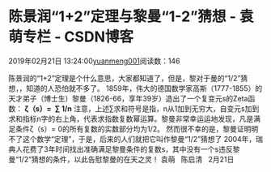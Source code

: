 
# 陈景润“1+2”定理与黎曼“1-2”猜想 - 袁萌专栏 - CSDN博客

2019年02月21日 13:24:00[yuanmeng001](https://me.csdn.net/yuanmeng001)阅读数：146


陈景润的“1+2”定理是个什么意思，大家都知道了，但是，黎对于曼的“1/2”猜想，，知道的人恐怕就不多了。
1859年，伟大的德国数学家高斯（1777-1855）的天才弟子（博士生）黎曼（1826-66，享年39岁）造出了一个复变元s的Zeta函数：
**ζ（s）=  ∑ 1/n**
注意，上述∑求和符号是指，n从1加到无穷大，自变元s加到求和指标n字的右上角，代表求指数复数幂运算。黎曼非常幸运运地发现，凡是满足条件ζ（s）= 0的所有复数的实数部分均为1/2。
然而很不幸的是，黎曼证明明不了这个数学“定理”，于是，后来的人们就把它叫作黎曼“1/2”猜想了
2004年，瑞典人花费了3年时间找出准确满足黎曼条件的复数s，其中没有一个s违反黎曼“1/2”猜想的条件，以此告慰黎曼的在天之灵！
袁萌   陈启清   2月21日

